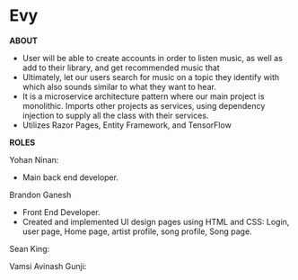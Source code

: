 # Evy

**ABOUT**
- User will be able to create accounts in order to listen music, as well as add to their library, and get recommended music that
- Ultimately, let our users search for music on a topic they identify with which also sounds similar to what they want to hear.
- It is a microservice architecture pattern where our main project is monolithic. Imports other projects as services, 
using dependency injection to supply all the class with their services.
- Utilizes Razor Pages, Entity Framework, and TensorFlow


**ROLES**

Yohan Ninan: 
- Main back end developer.

Brandon Ganesh
- Front End Developer.
- Created and implemented UI design pages using HTML and CSS: Login, user page, Home page, artist profile, song profile, Song page. 

Sean King: 

Vamsi Avinash Gunji:
